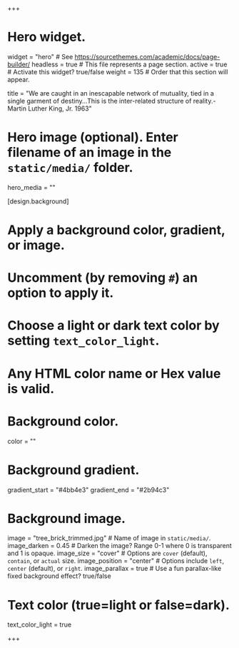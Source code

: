 +++
# Hero widget.
widget = "hero"  # See https://sourcethemes.com/academic/docs/page-builder/
headless = true  # This file represents a page section.
active = true # Activate this widget? true/false
weight = 135  # Order that this section will appear.

title = "We are caught in an inescapable network of mutuality, tied in a single garment of destiny...This is the inter-related structure of reality.- Martin Luther King, Jr. 1963"

# Hero image (optional). Enter filename of an image in the `static/media/` folder.
hero_media = ""

[design.background]
  # Apply a background color, gradient, or image.
  #   Uncomment (by removing `#`) an option to apply it.
  #   Choose a light or dark text color by setting `text_color_light`.
  #   Any HTML color name or Hex value is valid.

# Background color.
   color = ""
  
# Background gradient.
  gradient_start = "#4bb4e3"
  gradient_end = "#2b94c3"
  
# Background image.
   image = "tree_brick_trimmed.jpg"  # Name of image in `static/media/`.
   image_darken = 0.45  # Darken the image? Range 0-1 where 0 is transparent and 1 is opaque.
   image_size = "cover"  #  Options are `cover` (default), `contain`, or `actual` size.
   image_position = "center"  # Options include `left`, `center` (default), or `right`.
   image_parallax = true  # Use a fun parallax-like fixed background effect? true/false
  
# Text color (true=light or false=dark).
  text_color_light = true


+++
